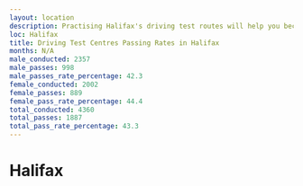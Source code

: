 ```yaml
---
layout: location
description: Practising Halifax's driving test routes will help you become more confident in your gear-changing abilities.
loc: Halifax
title: Driving Test Centres Passing Rates in Halifax
months: N/A
male_conducted: 2357
male_passes: 998
male_passes_rate_percentage: 42.3
female_conducted: 2002
female_passes: 889
female_pass_rate_percentage: 44.4
total_conducted: 4360
total_passes: 1887
total_pass_rate_percentage: 43.3
---
```


# Halifax

